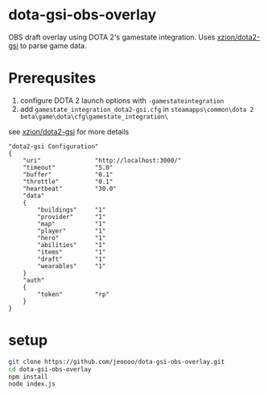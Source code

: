 # dota-gsi-obs-overlay

OBS draft overlay using DOTA 2's  gamestate integration.
Uses [xzion/dota2-gsi](https://github.com/xzion/dota2-gsi) to parse game data.

# Prerequsites

1. configure DOTA 2 launch options with `-gamestateintegration`
2. add `gamestate_integration_dota2-gsi.cfg` in `steamapps\common\dota 2 beta\game\dota\cfg\gamestate_integration\`

see [xzion/dota2-gsi](https://github.com/xzion/dota2-gsi) for more details

```
"dota2-gsi Configuration"
{
    "uri"               "http://localhost:3000/"
    "timeout"           "5.0"
    "buffer"            "0.1"
    "throttle"          "0.1"
    "heartbeat"         "30.0"
    "data"
    {
        "buildings"     "1"
        "provider"      "1"
        "map"           "1"
        "player"        "1"
        "hero"          "1"
        "abilities"     "1"
        "items"         "1"
        "draft"         "1"
        "wearables"     "1"
    }
    "auth"
    {
        "token"         "rp"
    }
}
```


# setup

```bash
git clone https://github.com/jeoooo/dota-gsi-obs-overlay.git
cd dota-gsi-obs-overlay
npm install
node index.js
```

